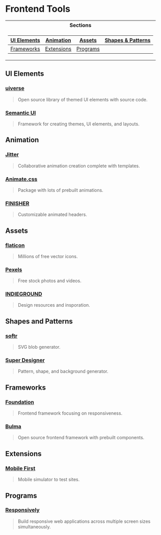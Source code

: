 # Frontend Tools

<table>
<tr><th>Sections</th></tr>
<tr><td>

|[UI Elements](#ui-elements)|[Animation](#animation)|[Assets](#assets)|[Shapes & Patterns](#shapes-and-patterns)|
|--|--|--|--|
|[Frameworks](#frameworks)|[Extensions](#extensions)|[Programs](#programs)||

</td></tr> </table>

## UI Elements

### [uiverse](https://uiverse.io/)
> Open source library of themed UI elements with source code.

### [Semantic UI](https://semantic-ui.com/)
> Framework for creating themes, UI elements, and layouts.


## Animation

### [Jitter](https://jitter.video/)
> Collaborative animation creation complete with templates.

### [Animate.css](https://animate.style/)
> Package with lots of prebuilt animations.

### [FINISHER](https://finisher.co/lab/header/)
> Customizable animated headers.


## Assets

### [flaticon](https://www.flaticon.com/)
> Millions of free vector icons.

### [Pexels](https://www.pexels.com/)
> Free stock photos and videos.

### [INDIEGROUND](https://indieground.net/)
> Design resources and insporation.


## Shapes and Patterns

### [softr](https://www.softr.io/tools/svg-shape-generator)
> SVG blob generator.

### [Super Designer](https://superdesigner.co/)
> Pattern, shape, and background generator.


## Frameworks

### [Foundation](https://get.foundation/)
> Frontend framework focusing on responsiveness.

### [Bulma](https://bulma.io/)
> Open source frontend framework with prebuilt components.


## Extensions

### [Mobile First](https://www.webmobilefirst.com/en/)
> Mobile simulator to test sites.


## Programs

### [Responsively](https://responsively.app/)
> Build responsive web applications across multiple screen sizes simultaneously.
